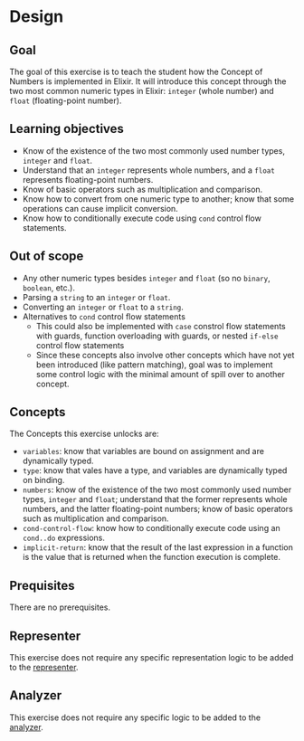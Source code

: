 # Design

## Goal

The goal of this exercise is to teach the student how the Concept of Numbers is implemented in Elixir. It will introduce this concept through the two most common numeric types in Elixir: `integer` (whole number) and `float` (floating-point number).

## Learning objectives

- Know of the existence of the two most commonly used number types, `integer` and `float`.
- Understand that an `integer` represents whole numbers, and a `float` represents floating-point numbers.
- Know of basic operators such as multiplication and comparison.
- Know how to convert from one numeric type to another; know that some operations can cause implicit conversion.
- Know how to conditionally execute code using `cond` control flow statements.

## Out of scope

- Any other numeric types besides `integer` and `float` (so no `binary`, `boolean`, etc.).
- Parsing a `string` to an `integer` or `float`.
- Converting an `integer` or `float` to a `string`.
- Alternatives to `cond` control flow statements
  - This could also be implemented with `case` constrol flow statements with guards, function overloading with guards, or nested `if-else` control flow statements
  - Since these concepts also involve other concepts which have not yet been introduced (like pattern matching), goal was to implement some control logic with the minimal amount of spill over to another concept.

## Concepts

The Concepts this exercise unlocks are:

- `variables`: know that variables are bound on assignment and are dynamically typed.
- `type`: know that vales have a type, and variables are dynamically typed on binding.
- `numbers`: know of the existence of the two most commonly used number types, `integer` and `float`; understand that the former represents whole numbers, and the latter floating-point numbers; know of basic operators such as multiplication and comparison.
- `cond-control-flow`: know how to conditionally execute code using an `cond..do` expressions.
- `implicit-return`: know that the result of the last expression in a function is the value that is returned when the function execution is complete.

## Prequisites

There are no prerequisites.

## Representer

This exercise does not require any specific representation logic to be added to the [representer][representer].

## Analyzer

This exercise does not require any specific logic to be added to the [analyzer][analyzer].

[analyzer]: https://github.com/exercism/elixir-analyzer
[representer]: https://github.com/exercism/elixir-representer
